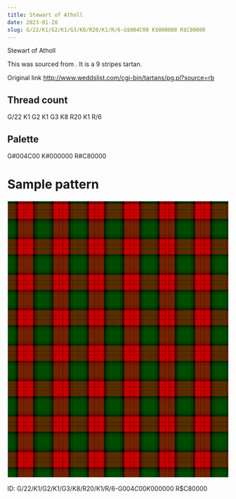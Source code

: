 ```yaml
---
title: Stewart of Atholl
date: 2023-01-28
slug: G/22/K1/G2/K1/G3/K8/R20/K1/R/6-G$004C00 K$000000 R$C80000
---
```

Stewart of Atholl

This was sourced from <no value>.  It is a 9 stripes tartan.

Original link http://www.weddslist.com/cgi-bin/tartans/pg.pl?source=rb

## Thread count
G/22 K1 G2 K1 G3 K8 R20 K1 R/6

## Palette
G#004C00 K#000000 R#C80000

# Sample pattern

![Tartan detail](tartan.png "G/22 K1 G2 K1 G3 K8 R20 K1 R/6 tartan")

ID: G/22/K1/G2/K1/G3/K8/R20/K1/R/6-G$004C00 K$000000 R$C80000